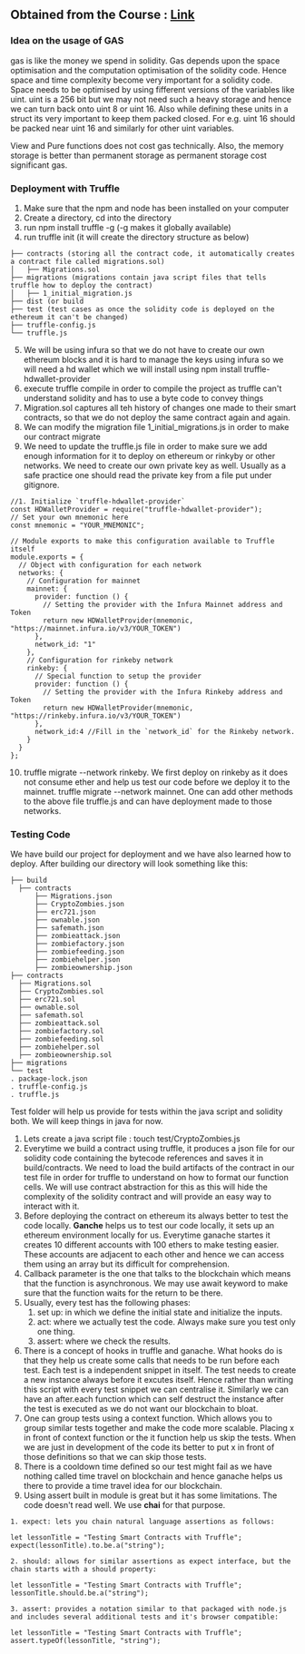 ## Obtained from the Course : [Link](https://cryptozombies.io/en/course)

### Idea on the usage of GAS

gas is like the money we spend in solidity. Gas depends upon the space optimisation and the computation optimisation of the solidity code. Hence space and time complexity become very important for a solidity code. Space needs to be optimised by using fifferent versions of the variables like uint. uint is a 256 bit but we may not need such a heavy storage and hence we can turn back onto uint 8 or uint 16. Also while defining these units in a struct its very important to keep them packed closed. For e.g. uint 16 should be packed near uint 16 and similarly for other uint variables.

View and Pure functions does not cost gas technically. Also, the memory storage is better than permanent storage as permanent storage cost significant gas. 

### Deployment with Truffle
1. Make sure that the npm and node has been installed on your computer
2. Create a directory, cd into the directory
3. run npm install truffle -g  (-g makes it globally available)
4. run truffle init (it will create the directory structure as below)
```
├── contracts (storing all the contract code, it automatically creates a contract file called migrations.sol)
│   ├── Migrations.sol
├── migrations (migrations contain java script files that tells truffle how to deploy the contract)
│   ├── 1_initial_migration.js
├── dist (or build
├── test (test cases as once the solidity code is deployed on the ethereum it can't be changed)
├── truffle-config.js
└── truffle.js
```
5. We will be using infura so that we do not have to create our own ethereum blocks and it is hard to manage the keys using infura so we will need a hd wallet which we will install using  npm install truffle-hdwallet-provider
6. execute truffle compile in order to compile the project as truffle can't understand solidity and has to use a byte code to convey things
7. Migration.sol captures all teh history of changes one made to their smart contracts, so that we do not deploy the same contract again and again.
8. We can modify the migration file 1_initial_migrations.js in order to make our contract migrate
9. We need to update the truffle.js file in order to make sure we add enough information for it to deploy on ethereum or rinkyby or other networks. We need to create our own private key as well. Usually as a safe practice one should read the private key from a file put under gitignore.
```
//1. Initialize `truffle-hdwallet-provider`
const HDWalletProvider = require("truffle-hdwallet-provider");
// Set your own mnemonic here
const mnemonic = "YOUR_MNEMONIC";

// Module exports to make this configuration available to Truffle itself
module.exports = {
  // Object with configuration for each network
  networks: {
    // Configuration for mainnet
    mainnet: {
      provider: function () {
        // Setting the provider with the Infura Mainnet address and Token
        return new HDWalletProvider(mnemonic, "https://mainnet.infura.io/v3/YOUR_TOKEN")
      },
      network_id: "1"
    },
    // Configuration for rinkeby network
    rinkeby: {
      // Special function to setup the provider
      provider: function () {
        // Setting the provider with the Infura Rinkeby address and Token
        return new HDWalletProvider(mnemonic, "https://rinkeby.infura.io/v3/YOUR_TOKEN")
      },
      network_id:4 //Fill in the `network_id` for the Rinkeby network.
    }
  }
};
```
10. truffle migrate --network rinkeby. We first deploy on rinkeby as it does not consume ether and help us test our code before we deploy it to the mainnet. truffle migrate --network mainnet. One can add other methods to the above file truffle.js and can have deployment made to those networks.

### Testing Code 

We have build our project for deployment and we have also learned how to deploy. After building our directory will look something like this: 
```
├── build
  ├── contracts
      ├── Migrations.json
      ├── CryptoZombies.json
      ├── erc721.json
      ├── ownable.json
      ├── safemath.json
      ├── zombieattack.json
      ├── zombiefactory.json
      ├── zombiefeeding.json
      ├── zombiehelper.json
      ├── zombieownership.json
├── contracts
  ├── Migrations.sol
  ├── CryptoZombies.sol
  ├── erc721.sol
  ├── ownable.sol
  ├── safemath.sol
  ├── zombieattack.sol
  ├── zombiefactory.sol
  ├── zombiefeeding.sol
  ├── zombiehelper.sol
  ├── zombieownership.sol
├── migrations
└── test
. package-lock.json
. truffle-config.js
. truffle.js
```
Test folder will help us provide for tests within the java script and solidity both. We will keep things in java for now. 
1. Lets create a java script file : touch test/CryptoZombies.js
2. Everytime we build a contract using truffle, it produces a json file for our solidity code containing the bytecode references and saves it in build/contracts. We need to load the build artifacts of the contract in our test file in order for truffle to understand on how to format our function cells. We will use contract abstraction for this as this will hide the complexity of the solidity contract and will provide an easy way to interact with it. 
3. Before deploying the contract on ethereum its always better to test the code locally. **Ganche** helps us to test our code locally, it sets up an ethereum environment locally for us. Everytime ganache startes it creates 10 different accounts with 100 ethers to make testing easier. These accounts are adjacent to each other and hence we can access them using an array but its difficult for comprehension.
4. Callback parameter is the one that talks to the blockchain which means that the function is asynchronous. We may use await keyword to make sure that the function waits for the return to be there.
5. Usually, every test has the following phases:
      1. set up: in which we define the initial state and initialize the inputs.
      2. act: where we actually test the code. Always make sure you test only one thing.
      3. assert: where we check the results.
6. There is a concept of hooks in truffle and ganache. What hooks do is that they help us create some calls that needs to be run before each test. Each test is a independent snippet in itself. The test needs to create a new instance always before it excutes itself. Hence rather than writing this script with every test snippet we can centralise it. Similarly we can have an after.each function which can self destruct the instance after the test is executed as we do not want our blockchain to bloat.
7. One can group tests using a context function. Which allows you to group similar tests together and make the code more scalable. Placing x in front of context function or the it function help us skip the tests. When we are just in development of the code its better to put x in front of those definitions so that we can skip those tests.
8. There is a cooldown time defined so our test might fail as we have nothing called time travel on blockchain and hence ganache helps us there to provide a time travel idea for our blockchain.
9. Using assert built in module is great but it has some limitations. The code doesn't read well. We use **chai** for that purpose.
```
1. expect: lets you chain natural language assertions as follows:

let lessonTitle = "Testing Smart Contracts with Truffle";
expect(lessonTitle).to.be.a("string");

2. should: allows for similar assertions as expect interface, but the chain starts with a should property:

let lessonTitle = "Testing Smart Contracts with Truffle";
lessonTitle.should.be.a("string");

3. assert: provides a notation similar to that packaged with node.js and includes several additional tests and it's browser compatible:

let lessonTitle = "Testing Smart Contracts with Truffle";
assert.typeOf(lessonTitle, "string");
```

